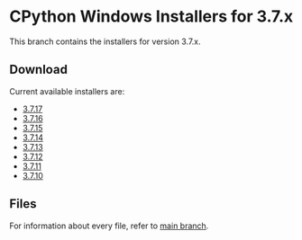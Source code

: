 # CPython Windows Installers for 3.7.x

This branch contains the installers for version 3.7.x.

## Download

Current available installers are:

- [3.7.17](./releases/3.7/3.7.17/)
- [3.7.16](./releases/3.7/3.7.16/)
- [3.7.15](./releases/3.7/3.7.15/)
- [3.7.14](./releases/3.7/3.7.14/)
- [3.7.13](./releases/3.7/3.7.13/)
- [3.7.12](./releases/3.7/3.7.12/)
- [3.7.11](./releases/3.7/3.7.11/)
- [3.7.10](./releases/3.7/3.7.10/)

## Files

For information about every file, refer to [main branch](https://github.com/lombervid/cpython-win-installer#files).
